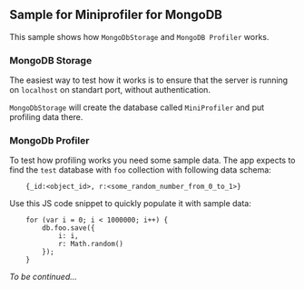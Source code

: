 ## Sample for Miniprofiler for MongoDB

This sample shows how `MongoDbStorage` and `MongoDB Profiler` works.

### MongoDB Storage

The easiest way to test how it works is to ensure that the server is running
on `localhost` on standart port, without authentication.

`MongoDbStorage` will create the database called `MiniProfiler` and put profiling data there.

### MongoDb Profiler

To test how profiling works you need some sample data. The app expects to find the `test`
database with `foo` collection with following data schema:

        {_id:<object_id>, r:<some_random_number_from_0_to_1>}

Use this JS code snippet to quickly populate it with sample data:

        for (var i = 0; i < 1000000; i++) {
            db.foo.save({
                i: i,
                r: Math.random()
            });
        }

_To be continued..._